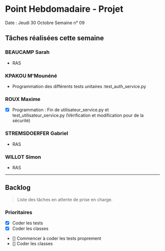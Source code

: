 # Point Hebdomadaire - Projet

Date : Jeudi 30 Octobre
Semaine n° 09

## Tâches réalisées cette semaine

### BEAUCAMP Sarah

- RAS
  
### KPAKOU M'Mounéné

- Programmation des différents tests unitaires :test_auth_service.py

### ROUX Maxime

- [x] Programmation : Fin de utilisateur_service.py et test_utilisateur_service.py (Vérification et modification pour de la sécurité)

### STREMSDOERFER Gabriel

- RAS

### WILLOT Simon

- RAS

---

## Backlog

> Liste des tâches en attente de prise en charge.

### Prioritaires

- [x] Coder les tests
- [x] Coder les classes

- [] Commencer à coder les tests proprement
- [] Coder les classes


